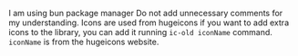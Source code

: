 I am using bun package manager
Do not add unnecessary comments for my understanding.
Icons are used from hugeicons if you want to add extra icons to the library, you can add it running `ic-old iconName` command.
`iconName` is from the hugeicons website.